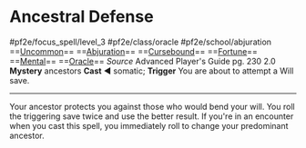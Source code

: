 # Ancestral Defense
#pf2e/focus_spell/level_3 #pf2e/class/oracle #pf2e/school/abjuration 
==[Uncommon](rules/traits/uncommon.md)== ==[Abjuration](rules/traits/abjuration.md)== ==[Cursebound](../../../Traits/Cursebound.md)== ==[Fortune](rules/traits/fortune.md)== ==[Mental](rules/traits/mental.md)== ==[Oracle](../../../Traits/Oracle.md)==
*Source* Advanced Player's Guide pg. 230 2.0
**Mystery** ancestors
**Cast** ◄ somatic; **Trigger** You are about to attempt a Will save.

---
Your ancestor protects you against those who would bend your will. You roll the triggering save twice and use the better result. If you're in an encounter when you cast this spell, you immediately roll to change your predominant ancestor.